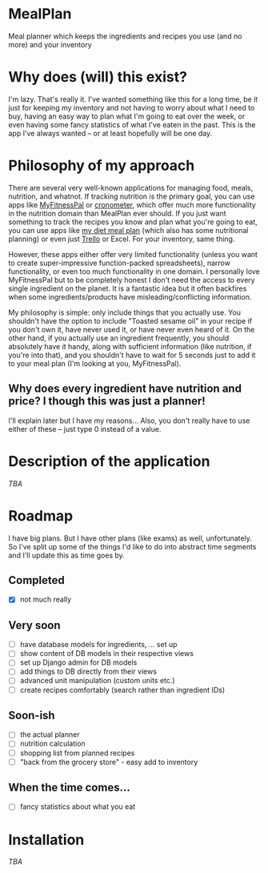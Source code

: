# MealPlan
Meal planner which keeps the ingredients and recipes you use (and no more) and your inventory

# Why does (will) this exist?
I'm lazy. That's really it. I've wanted something like this for a long time, be it just for keeping my inventory and not having to worry about what I need to buy, having an easy way to plan what I'm going to eat over the week, or even having some fancy statistics of what I've eaten in the past. This is the app I've always wanted – or at least hopefully will be one day.

# Philosophy of my approach
There are several very well-known applications for managing food, meals, nutrition, and whatnot. If tracking nutrition is the primary goal, you can use apps like [MyFitnessPal](http://myfitnesspal.com/) or [cronometer](https://cronometer.com/), which offer much more functionality in the nutrition domain than MealPlan ever should. If you just want something to track the recipes you know and plan what you're going to eat, you can use apps like [my diet meal plan](https://mydietmealplan.com/) (which also has some nutritional planning) or even just [Trello](https://trello.com/) or Excel. For your inventory, same thing.

However, these apps either offer very limited functionality (unless you want to create super-impressive function-packed spreadsheets), narrow functionality, or even too much functionality in one domain. I personally love MyFitnessPal but to be completely honest I don't need the access to every single ingredient on the planet. It is a fantastic idea but it often backfires when some ingredients/products have misleading/conflicting information.

My philosophy is simple: only include things that you actually use. You shouldn't have the option to include "Toasted sesame oil" in your recipe if you don't own it, have never used it, or have never even heard of it. On the other hand, if you actually use an ingredient frequently, you should absolutely have it handy, along with sufficient information (like nutrition, if you're into that), and you shouldn't have to wait for 5 seconds just to add it to your meal plan (I'm looking at you, MyFitnessPal).

## Why does every ingredient have nutrition and price? I though this was just a planner!
I'll explain later but I have my reasons... Also, you don't really have to use either of these – just type 0 instead of a value.

# Description of the application
*TBA*

# Roadmap
I have big plans. But I have other plans (like exams) as well, unfortunately. So I've split up some of the things I'd like to do into abstract time segments and I'll update this as time goes by.

## Completed
- [X] not much really

## Very soon
- [ ] have database models for ingredients, ... set up
- [ ] show content of DB models in their respective views
- [ ] set up Django admin for DB models
- [ ] add things to DB directly from their views
- [ ] advanced unit manipulation (custom units etc.)
- [ ] create recipes comfortably (search rather than ingredient IDs)

## Soon-ish
- [ ] the actual planner
- [ ] nutrition calculation
- [ ] shopping list from planned recipes
- [ ] "back from the grocery store" - easy add to inventory

## When the time comes...
- [ ] fancy statistics about what you eat

# Installation
*TBA*